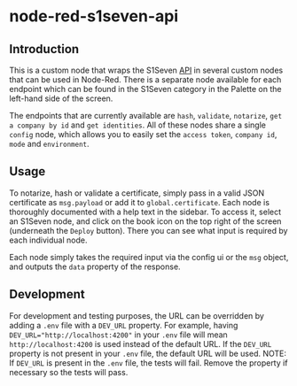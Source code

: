 # node-red-s1seven-api

## Introduction

This is a custom node that wraps the S1Seven [API](https://developers.s1seven.com/docs/openapi/) in several custom nodes that can be used in Node-Red. There is a separate node available for each endpoint which can be found in the S1Seven category in the Palette on the left-hand side of the screen.

The endpoints that are currently available are `hash`, `validate`, `notarize`, `get a company by id` and `get identities`. All of these nodes share a single `config` node, which allows you to easily set the `access token`, `company id`, `mode` and `environment`.

## Usage

To notarize, hash or validate a certificate, simply pass in a valid JSON certificate as `msg.payload` or add it to `global.certificate`. Each node is thoroughly documented with a help text in the sidebar. To access it, select an S1Seven node, and click on the book icon on the top right of the screen (underneath the `Deploy` button). There you can see what input is required by each individual node.

Each node simply takes the required input via the config ui or the `msg` object, and outputs the `data` property of the response.

## Development

For development and testing purposes, the URL can be overridden by adding a `.env` file with a `DEV_URL` property. For example, having `DEV_URL="http://localhost:4200"` in your `.env` file will mean `http://localhost:4200` is used instead of the default URL. If the `DEV_URL` property is not present in your `.env` file, the default URL will be used.
NOTE: If `DEV_URL` is present in the `.env` file, the tests will fail. Remove the property if necessary so the tests will pass.
